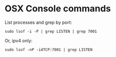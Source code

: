# OSX Console commands

List processes and grep by port:
```
sudo lsof -i -P | grep LISTEN | grep 7001
```

Or, ipv4 only:
```
sudo lsof -nP -i4TCP:7001 | grep LISTEN 
```
